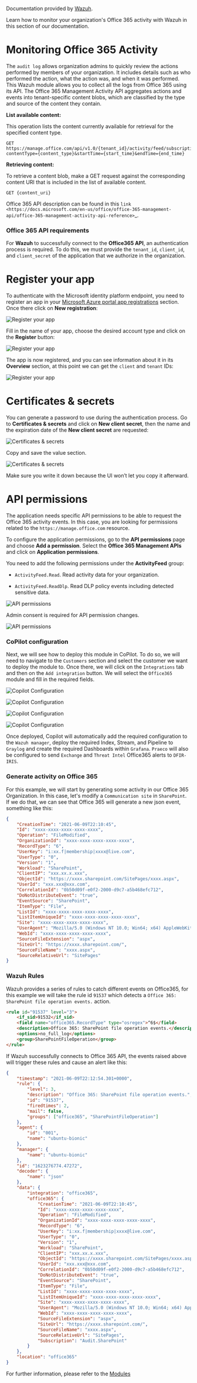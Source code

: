 Documentation provided by [Wazuh](https://documentation.wazuh.com/current/cloud-security/office365/monitoring-office365-activity.html).

Learn how to monitor your organization's Office 365 activity with Wazuh in this section of our documentation.

# Monitoring Office 365 Activity

The `audit log` allows organization admins to quickly review the actions performed by members of your organization. It includes details such as who performed the action, what the action was, and when it was performed.
This Wazuh module allows you to collect all the logs from Office 365 using its API. The Office 365 Management Activity API aggregates actions and events into tenant-specific content blobs, which are classified by the type and source of the content they contain.

**List available content:**

This operation lists the content currently available for retrieval for the specified content type.

    GET https://manage.office.com/api/v1.0/{tenant_id}/activity/feed/subscriptions/content?contentType={content_type}&startTime={start_time}&endTime={end_time}

**Retrieving content:**

To retrieve a content blob, make a GET request against the corresponding content URI that is included in the list of available content.

    GET {content_uri}

Office 365 API description can be found in this `link <https://docs.microsoft.com/en-us/office/office-365-management-api/office-365-management-activity-api-reference>`\_.

### Office 365 API requirements

For **Wazuh** to successfully connect to the **Office365 API**, an authentication process is required. To do this, we must provide the `tenant_id`, `client_id`, and `client_secret` of the application that we authorize in the organization.

# Register your app

To authenticate with the Microsoft identity platform endpoint, you need to register an app in your [Microsoft Azure portal app registrations](https://portal.azure.com/#blade/Microsoft_AAD_RegisteredApps/ApplicationsListBlade) section. Once there click on **New registration**:

![Register your app](/images/office365/0-azure-app-new-registration.png)

Fill in the name of your app, choose the desired account type and click on the **Register** button:

![Register your app](/images/office365/1-azure-wazuh-app-register-application.png)

The app is now registered, and you can see information about it in its **Overview** section, at this point we can get the `client` and `tenant` IDs:

![Register your app](/images/office365/2-azure-wazuh-app-overview.png)

# Certificates & secrets

You can generate a password to use during the authentication process. Go to **Certificates & secrets** and click on **New client secret**,
then the name and the expiration date of the **New client secret** are requested:

![Certificates & secrets](/images/office365/3-azure-wazuh-app-create-password.png)

Copy and save the value section.

![Certificates & secrets](/images/office365/3-azure-wazuh-app-create-password-copy-value.png)

Make sure you write it down because the UI won’t let you copy it afterward.

# API permissions

The application needs specific API permissions to be able to request the Office 365 activity events. In this case, you are looking for permissions related to the `https://manage.office.com` resource.

To configure the application permissions, go to the **API permissions** page and choose **Add a permission**. Select the **Office 365 Management APIs** and click on **Application permissions**.

You need to add the following permissions under the **ActivityFeed** group:

-   `ActivityFeed.Read`. Read activity data for your organization.

-   `ActivityFeed.ReadDlp`. Read DLP policy events including detected sensitive data.

![API permissions](/images/office365/4-azure-wazuh-app-configure-permissions.png)

Admin consent is required for API permission changes.

![API permissions](/images/office365/4-azure-wazuh-app-configure-permissions-admin-consent.png)

### CoPilot configuration

Next, we will see how to deploy this module in CoPilot. To do so, we will need to navigate to the `Customers` section and select the customer we want to deploy the module to. Once there, we will click on the `Integrations` tab and then on the `Add integration` button. We will select the `Office365` module and fill in the required fields.

![Copilot Configuration](/images/office365/copilot_config_customer_details.PNG)

![Copilot Configuration](/images/office365/copilot_config_customer_integration.PNG)

![Copilot Configuration](/images/office365/copilot_config_customer_integration_config.PNG)

![Copilot Configuration](/images/office365/copilot_config_customer_integration_auth.PNG)

Once deployed, Copilot will automatically add the required configuration to the `Wazuh manager`, deploy the required Index, Stream, and Pipeline to `Graylog` and create the required Dashboards within `Grafana`. `Praeco` will also be configured to send `Exchange` and `Threat Intel` Office365 alerts to `DFIR-IRIS`.

### Generate activity on Office 365

For this example, we will start by generating some activity in our Office 365 Organization. In this case, let's modify a `Communication site` in `SharePoint`. If we do that, we can see that Office 365 will generate a new json event, something like this:

```json
{
	"CreationTime": "2021-06-09T22:10:45",
	"Id": "xxxx-xxxx-xxxx-xxxx-xxxx",
	"Operation": "FileModified",
	"OrganizationId": "xxxx-xxxx-xxxx-xxxx-xxxx",
	"RecordType": "6",
	"UserKey": "i:xx.f|membership|xxxx@live.com",
	"UserType": "0",
	"Version": "1",
	"Workload": "SharePoint",
	"ClientIP": "xxx.xx.x.xxx",
	"ObjectId": "https://xxxx.sharepoint.com/SitePages/xxxx.aspx",
	"UserId": "xxx.xxx@xxx.com",
	"CorrelationId": "0b50d09f-e0f2-2000-d9c7-a5b468efc712",
	"DoNotDistributeEvent": "true",
	"EventSource": "SharePoint",
	"ItemType": "File",
	"ListId": "xxxx-xxxx-xxxx-xxxx-xxxx",
	"ListItemUniqueId": "xxxx-xxxx-xxxx-xxxx-xxxx",
	"Site": "xxxx-xxxx-xxxx-xxxx-xxxx",
	"UserAgent": "Mozilla/5.0 (Windows NT 10.0; Win64; x64) AppleWebKit/537.36 (KHTML, like Gecko) Chrome/91.0.4472.77 Safari/537.36",
	"WebId": "xxxx-xxxx-xxxx-xxxx-xxxx",
	"SourceFileExtension": "aspx",
	"SiteUrl": "https://xxxx.sharepoint.com/",
	"SourceFileName": "xxxx.aspx",
	"SourceRelativeUrl": "SitePages"
}
```

### Wazuh Rules

Wazuh provides a series of rules to catch different events on Office365, for this example we will take the rule id `91537` which detects a `Office 365: SharePoint file operation events.` action.

```html
<rule id="91537" level="3">
	<if_sid>91532</if_sid>
	<field name="office365.RecordType" type="osregex">^6$</field>
	<description>Office 365: SharePoint file operation events.</description>
	<options>no_full_log</options>
	<group>SharePointFileOperation</group>
</rule>
```

If Wazuh successfully connects to Office 365 API, the events raised above will trigger these rules and cause an alert like this:

```json
{
	"timestamp": "2021-06-09T22:12:54.301+0000",
	"rule": {
		"level": 3,
		"description": "Office 365: SharePoint file operation events.",
		"id": "91537",
		"firedtimes": 2,
		"mail": false,
		"groups": ["office365", "SharePointFileOperation"]
	},
	"agent": {
		"id": "001",
		"name": "ubuntu-bionic"
	},
	"manager": {
		"name": "ubuntu-bionic"
	},
	"id": "1623276774.47272",
	"decoder": {
		"name": "json"
	},
	"data": {
		"integration": "office365",
		"office365": {
			"CreationTime": "2021-06-09T22:10:45",
			"Id": "xxxx-xxxx-xxxx-xxxx-xxxx",
			"Operation": "FileModified",
			"OrganizationId": "xxxx-xxxx-xxxx-xxxx-xxxx",
			"RecordType": "6",
			"UserKey": "i:xx.f|membership|xxxx@live.com",
			"UserType": "0",
			"Version": "1",
			"Workload": "SharePoint",
			"ClientIP": "xxx.xx.x.xxx",
			"ObjectId": "https://xxxx.sharepoint.com/SitePages/xxxx.aspx",
			"UserId": "xxx.xxx@xxx.com",
			"CorrelationId": "0b50d09f-e0f2-2000-d9c7-a5b468efc712",
			"DoNotDistributeEvent": "true",
			"EventSource": "SharePoint",
			"ItemType": "File",
			"ListId": "xxxx-xxxx-xxxx-xxxx-xxxx",
			"ListItemUniqueId": "xxxx-xxxx-xxxx-xxxx-xxxx",
			"Site": "xxxx-xxxx-xxxx-xxxx-xxxx",
			"UserAgent": "Mozilla/5.0 (Windows NT 10.0; Win64; x64) AppleWebKit/537.36 (KHTML, like Gecko) Chrome/91.0.4472.77 Safari/537.36",
			"WebId": "xxxx-xxxx-xxxx-xxxx-xxxx",
			"SourceFileExtension": "aspx",
			"SiteUrl": "https://xxxx.sharepoint.com/",
			"SourceFileName": "xxxx.aspx",
			"SourceRelativeUrl": "SitePages",
			"Subscription": "Audit.SharePoint"
		}
	},
	"location": "office365"
}
```

For further information, please refer to the [Modules](https://documentation.wazuh.com/current/user-manual/wazuh-dashboard/settings.html#modules)
